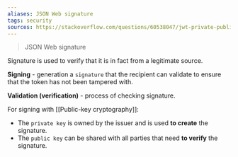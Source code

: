 ```yaml
---
aliases: JSON Web signature
tags: security
sources: https://stackoverflow.com/questions/60538047/jwt-private-public-key-confusion
---
```


> JSON Web signature

Signature is used to verify that it is in fact from a legitimate source.

**Signing** - generation a `signature` that the recipient can validate to ensure that the token has not been tampered with.

**Validation (verification)** - process of checking signature.

For signing with [[Public-key cryptography]]:
- The `private key` is owned by the issuer and is used **to create** the signature.
- The `public key` can be shared with all parties that need **to verify** the signature.